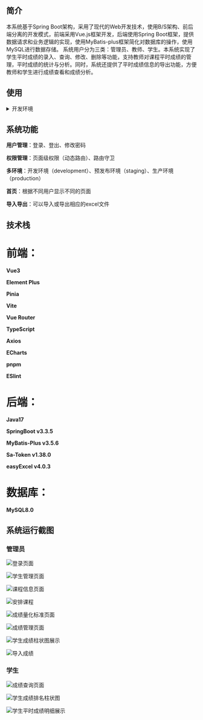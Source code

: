 ## 简介

本系统基于Spring Boot架构，采用了现代的Web开发技术，使用B/S架构、前后端分离的开发模式，前端采用Vue.js框架开发，后端使用Spring Boot框架，提供数据请求和业务逻辑的实现，使用MyBatis-plus框架简化对数据库的操作，使用MySQL进行数据存储。
系统用户分为三类：管理员、教师、学生。本系统实现了学生平时成绩的录入、查询、修改、删除等功能，支持教师对课程平时成绩的管理，平时成绩的统计与分析。同时，系统还提供了平时成绩信息的导出功能，方便教师和学生进行成绩查看和成绩分析。

## 使用

<details>
<summary>开发环境</summary>

<br>

- `Visual Studio Code`
- 安装 `.vscode/extensions.json` 文件中推荐的插件
- `node` 20.x 或 22+
- `pnpm` 9+

</details>


## 系统功能

**用户管理**：登录、登出、修改密码

**权限管理**：页面级权限（动态路由）、路由守卫

**多环境**：开发环境（development）、预发布环境（staging）、生产环境（production）

**首页**：根据不同用户显示不同的页面

**导入导出**：可以导入或导出相应的excel文件


## 技术栈

# 前端：

**Vue3**

**Element Plus**

**Pinia**

**Vite**

**Vue Router**

**TypeScript**

**Axios**

**ECharts**

**pnpm**

**ESlint**



# 后端：

**Java17**

**SpringBoot v3.3.5**

**MyBatis-Plus v3.5.6**

**Sa-Token v1.38.0**

**easyExcel v4.0.3**

# 数据库：

**MySQL8.0**


## 系统运行截图

### 管理员

![登录页面](./images/1.png)

![学生管理页面](./images/2.png)

![课程信息页面](./images/3.png)

![安排课程](./images/4.png)

![成绩量化标准页面](./images/5.png)

![成绩管理页面](./images/6.png)

![学生成绩柱状图展示](./images/7.png)

![导入成绩](./images/7-1.png)

### 学生

![成绩查询页面](./images/8.png)

![学生成绩排名柱状图](./images/9.png)

![学生平时成绩明细展示](./images/10.png)
